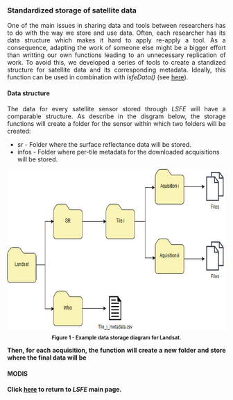### Standardized storage of satellite data

<p align="justify">
One of the main issues in sharing data and tools between researchers has to do with the way we store and use data. Often, each researcher has its data structure which makes it hard to apply re-apply a tool. As a consequence, adapting the work of someone else might be a bigger effort than writting our own functions leading to an unnecessary replication of work.
To avoid this, we developed a series of tools to create a standized structure for satellite data and its corresponding metadata. Ideally, this function can be used in combination with <i>lsfeData()</i> (see <a href="https://github.com/LSFE/info/blob/master/example_3.md">here</a>).
</p>

#### Data structure
<p align="justify">
The data for every satellite sensor stored through <i>LSFE</i> will have a comparable structure. As describe in the disgram below, the storage functions will create a folder for the sensor within which two folders will be created:
  
* sr - Folder where the surface reflectance data will be stored.
* infos - Folder where per-tile metadata for the downloaded acquisitions will be stored.

</p>

<b>

<p align="center">
<img width="709" height="371" src="https://github.com/LSFE/info/blob/master/example-3_figure-1.jpg"></a>
<sub>Figure 1 - Example data storage diagram for Landsat.</sub>
</p>

<b>

<p align="justify">
Then, for each acquisition, the function will create a new folder and store where the final data will be 

#### MODIS
<p align="justify">
</p>

</b>

Click <a href="https://github.com/LSFE/LSFE-R">here</a> to return to <i>LSFE</i> main page.
